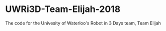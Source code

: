 # UWRi3D-Team-Elijah-2018

The code for the Univesity of Waterloo's Robot in 3 Days team, Team Elijah